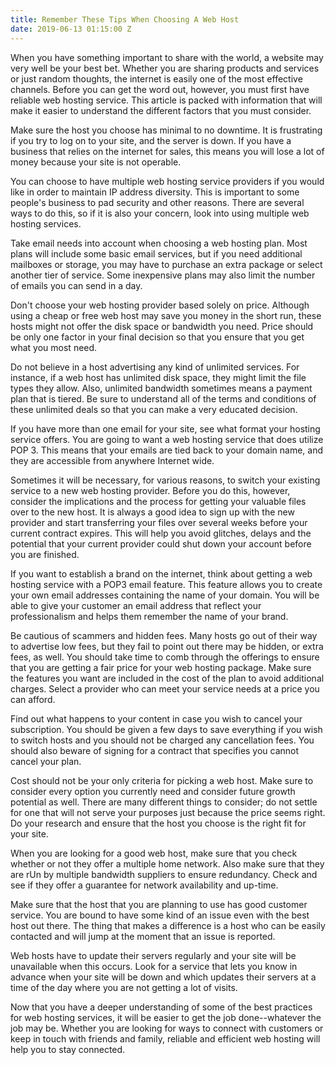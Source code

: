 ```yaml
---
title: Remember These Tips When Choosing A Web Host
date: 2019-06-13 01:15:00 Z
---
```


When you have something important to share with the world, a website may very well be your best bet. Whether you are sharing products and services or just random thoughts, the internet is easily one of the most effective channels. Before you can get the word out, however, you must first have reliable web hosting service. This article is packed with information that will make it easier to understand the different factors that you must consider.

Make sure the host you choose has minimal to no downtime. It is frustrating if you try to log on to your site, and the server is down. If you have a business that relies on the internet for sales, this means you will lose a lot of money because your site is not operable.

You can choose to have multiple web hosting service providers if you would like in order to maintain IP address diversity. This is important to some people's business to pad security and other reasons. There are several ways to do this, so if it is also your concern, look into using multiple web hosting services.

Take email needs into account when choosing a web hosting plan. Most plans will include some basic email services, but if you need additional mailboxes or storage, you may have to purchase an extra package or select another tier of service. Some inexpensive plans may also limit the number of emails you can send in a day.

Don't choose your web hosting provider based solely on price. Although using a cheap or free web host may save you money in the short run, these hosts might not offer the disk space or bandwidth you need. Price should be only one factor in your final decision so that you ensure that you get what you most need.

Do not believe in a host advertising any kind of unlimited services. For instance, if a web host has unlimited disk space, they might limit the file types they allow. Also, unlimited bandwidth sometimes means a payment plan that is tiered. Be sure to understand all of the terms and conditions of these unlimited deals so that you can make a very educated decision.

If you have more than one email for your site, see what format your hosting service offers. You are going to want a web hosting service that does utilize POP 3. This means that your emails are tied back to your domain name, and they are accessible from anywhere Internet wide.

Sometimes it will be necessary, for various reasons, to switch your existing service to a new web hosting provider. Before you do this, however, consider the implications and the process for getting your valuable files over to the new host. It is always a good idea to sign up with the new provider and start transferring your files over several weeks before your current contract expires. This will help you avoid glitches, delays and the potential that your current provider could shut down your account before you are finished.

If you want to establish a brand on the internet, think about getting a web hosting service with a POP3 email feature. This feature allows you to create your own email addresses containing the name of your domain. You will be able to give your customer an email address that reflect your professionalism and helps them remember the name of your brand.

Be cautious of scammers and hidden fees. Many hosts go out of their way to advertise low fees, but they fail to point out there may be hidden, or extra fees, as well. You should take time to comb through the offerings to ensure that you are getting a fair price for your web hosting package. Make sure the features you want are included in the cost of the plan to avoid additional charges. Select a provider who can meet your service needs at a price you can afford.

Find out what happens to your content in case you wish to cancel your subscription. You should be given a few days to save everything if you wish to switch hosts and you should not be charged any cancellation fees. You should also beware of signing for a contract that specifies you cannot cancel your plan.

Cost should not be your only criteria for picking a web host. Make sure to consider every option you currently need and consider future growth potential as well. There are many different things to consider; do not settle for one that will not serve your purposes just because the price seems right. Do your research and ensure that the host you choose is the right fit for your site.

When you are looking for a good web host, make sure that you check whether or not they offer a multiple home network. Also make sure that they are rUn by multiple bandwidth suppliers to ensure redundancy. Check and see if they offer a guarantee for network availability and up-time.

Make sure that the host that you are planning to use has good customer service. You are bound to have some kind of an issue even with the best host out there. The thing that makes a difference is a host who can be easily contacted and will jump at the moment that an issue is reported.

Web hosts have to update their servers regularly and your site will be unavailable when this occurs. Look for a service that lets you know in advance when your site will be down and which updates their servers at a time of the day where you are not getting a lot of visits.

Now that you have a deeper understanding of some of the best practices for web hosting services, it will be easier to get the job done--whatever the job may be. Whether you are looking for ways to connect with customers or keep in touch with friends and family, reliable and efficient web hosting will help you to stay connected.